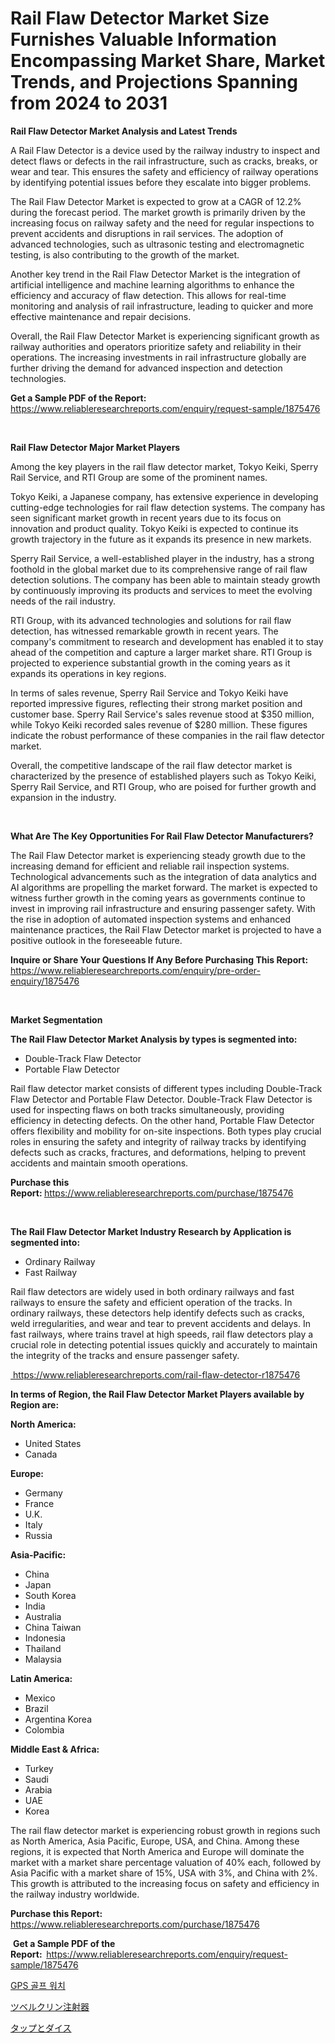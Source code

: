<p><h1>Rail Flaw Detector Market Size Furnishes Valuable Information Encompassing Market Share, Market Trends, and Projections Spanning from 2024 to 2031</h1></p><p><strong>Rail Flaw Detector Market Analysis and Latest Trends</strong></p>
<p><p>A Rail Flaw Detector is a device used by the railway industry to inspect and detect flaws or defects in the rail infrastructure, such as cracks, breaks, or wear and tear. This ensures the safety and efficiency of railway operations by identifying potential issues before they escalate into bigger problems.</p><p>The Rail Flaw Detector Market is expected to grow at a CAGR of 12.2% during the forecast period. The market growth is primarily driven by the increasing focus on railway safety and the need for regular inspections to prevent accidents and disruptions in rail services. The adoption of advanced technologies, such as ultrasonic testing and electromagnetic testing, is also contributing to the growth of the market.</p><p>Another key trend in the Rail Flaw Detector Market is the integration of artificial intelligence and machine learning algorithms to enhance the efficiency and accuracy of flaw detection. This allows for real-time monitoring and analysis of rail infrastructure, leading to quicker and more effective maintenance and repair decisions.</p><p>Overall, the Rail Flaw Detector Market is experiencing significant growth as railway authorities and operators prioritize safety and reliability in their operations. The increasing investments in rail infrastructure globally are further driving the demand for advanced inspection and detection technologies.</p></p>
<p><strong>Get a Sample PDF of the Report:&nbsp;</strong> <a href="https://www.reliableresearchreports.com/enquiry/request-sample/1875476">https://www.reliableresearchreports.com/enquiry/request-sample/1875476</a></p>
<p>&nbsp;</p>
<p><strong>Rail Flaw Detector Major Market Players</strong></p>
<p><p>Among the key players in the rail flaw detector market, Tokyo Keiki, Sperry Rail Service, and RTI Group are some of the prominent names. </p><p>Tokyo Keiki, a Japanese company, has extensive experience in developing cutting-edge technologies for rail flaw detection systems. The company has seen significant market growth in recent years due to its focus on innovation and product quality. Tokyo Keiki is expected to continue its growth trajectory in the future as it expands its presence in new markets.</p><p>Sperry Rail Service, a well-established player in the industry, has a strong foothold in the global market due to its comprehensive range of rail flaw detection solutions. The company has been able to maintain steady growth by continuously improving its products and services to meet the evolving needs of the rail industry.</p><p>RTI Group, with its advanced technologies and solutions for rail flaw detection, has witnessed remarkable growth in recent years. The company's commitment to research and development has enabled it to stay ahead of the competition and capture a larger market share. RTI Group is projected to experience substantial growth in the coming years as it expands its operations in key regions.</p><p>In terms of sales revenue, Sperry Rail Service and Tokyo Keiki have reported impressive figures, reflecting their strong market position and customer base. Sperry Rail Service's sales revenue stood at $350 million, while Tokyo Keiki recorded sales revenue of $280 million. These figures indicate the robust performance of these companies in the rail flaw detector market.</p><p>Overall, the competitive landscape of the rail flaw detector market is characterized by the presence of established players such as Tokyo Keiki, Sperry Rail Service, and RTI Group, who are poised for further growth and expansion in the industry.</p></p>
<p>&nbsp;</p>
<p><strong>What Are The Key Opportunities For Rail Flaw Detector Manufacturers?</strong></p>
<p><p>The Rail Flaw Detector market is experiencing steady growth due to the increasing demand for efficient and reliable rail inspection systems. Technological advancements such as the integration of data analytics and AI algorithms are propelling the market forward. The market is expected to witness further growth in the coming years as governments continue to invest in improving rail infrastructure and ensuring passenger safety. With the rise in adoption of automated inspection systems and enhanced maintenance practices, the Rail Flaw Detector market is projected to have a positive outlook in the foreseeable future.</p></p>
<p><strong>Inquire or Share Your Questions If Any Before Purchasing This Report:</strong> <a href="https://www.reliableresearchreports.com/enquiry/pre-order-enquiry/1875476">https://www.reliableresearchreports.com/enquiry/pre-order-enquiry/1875476</a></p>
<p>&nbsp;</p>
<p><strong>Market Segmentation</strong></p>
<p><strong>The Rail Flaw Detector Market Analysis by types is segmented into:</strong></p>
<p><ul><li>Double-Track Flaw Detector</li><li>Portable Flaw Detector</li></ul></p>
<p><p>Rail flaw detector market consists of different types including Double-Track Flaw Detector and Portable Flaw Detector. Double-Track Flaw Detector is used for inspecting flaws on both tracks simultaneously, providing efficiency in detecting defects. On the other hand, Portable Flaw Detector offers flexibility and mobility for on-site inspections. Both types play crucial roles in ensuring the safety and integrity of railway tracks by identifying defects such as cracks, fractures, and deformations, helping to prevent accidents and maintain smooth operations.</p></p>
<p><strong>Purchase this Report:&nbsp;</strong><a href="https://www.reliableresearchreports.com/purchase/1875476">https://www.reliableresearchreports.com/purchase/1875476</a></p>
<p>&nbsp;</p>
<p><strong>The Rail Flaw Detector Market Industry Research by Application is segmented into:</strong></p>
<p><ul><li>Ordinary Railway</li><li>Fast Railway</li></ul></p>
<p><p>Rail flaw detectors are widely used in both ordinary railways and fast railways to ensure the safety and efficient operation of the tracks. In ordinary railways, these detectors help identify defects such as cracks, weld irregularities, and wear and tear to prevent accidents and delays. In fast railways, where trains travel at high speeds, rail flaw detectors play a crucial role in detecting potential issues quickly and accurately to maintain the integrity of the tracks and ensure passenger safety.</p></p>
<p><a href="https://www.reliableresearchreports.com/rail-flaw-detector-r1875476">&nbsp;https://www.reliableresearchreports.com/rail-flaw-detector-r1875476</a></p>
<p><strong>In terms of Region, the Rail Flaw Detector Market Players available by Region are:</strong></p>
<p>
    <p> <strong> North America: </strong>
        <ul>
            <li>United States</li>
            <li>Canada</li>
        </ul>
        </p> 
    <p> <strong> Europe: </strong>
        <ul>
            <li>Germany</li>
            <li>France</li>
            <li>U.K.</li>
            <li>Italy</li>
            <li>Russia</li>
        </ul>
        </p> 
    <p> <strong> Asia-Pacific: </strong>
        <ul>
            <li>China</li>
            <li>Japan</li>
            <li>South Korea</li>
            <li>India</li>
            <li>Australia</li>
            <li>China Taiwan</li>
            <li>Indonesia</li>
            <li>Thailand</li>
            <li>Malaysia</li>
        </ul>
        </p> 
    <p> <strong> Latin America: </strong>
        <ul>
            <li>Mexico</li>
            <li>Brazil</li>
            <li>Argentina Korea</li>
            <li>Colombia</li>
        </ul>
        </p> 
    <p> <strong> Middle East & Africa: </strong>
        <ul>
            <li>Turkey</li>
            <li>Saudi</li>
            <li>Arabia</li>
            <li>UAE</li>
            <li>Korea</li>
        </ul>
    </p>
    </p>
<p><p>The rail flaw detector market is experiencing robust growth in regions such as North America, Asia Pacific, Europe, USA, and China. Among these regions, it is expected that North America and Europe will dominate the market with a market share percentage valuation of 40% each, followed by Asia Pacific with a market share of 15%, USA with 3%, and China with 2%. This growth is attributed to the increasing focus on safety and efficiency in the railway industry worldwide.</p></p>
<p><strong>Purchase this Report: </strong><a href="https://www.reliableresearchreports.com/purchase/1875476">https://www.reliableresearchreports.com/purchase/1875476</a></p>
<p>&nbsp;<strong>Get a Sample PDF of the Report:&nbsp;&nbsp;</strong><a href="https://www.reliableresearchreports.com/enquiry/request-sample/1875476">https://www.reliableresearchreports.com/enquiry/request-sample/1875476</a></p>
<p><strong></strong></p>
<p><p><a href="https://medium.com/@felipegrrady654556/gps-%EA%B3%A8%ED%94%84-%EC%9B%8C%EC%B9%98-%EC%8B%9C%EC%9E%A5-%EA%B7%9C%EB%AA%A8%EB%8A%94-%EA%B8%80%EB%A1%9C%EB%B2%8C-%EC%82%B0%EC%97%85%EC%97%90%EC%84%9C-%EC%B5%9C%EC%A0%81%EC%9D%98-%EB%A7%88%EC%BC%80%ED%8C%85-%EC%B1%84%EB%84%90%EC%9D%84-%EB%B3%B4%EC%97%AC%EC%A4%8D%EB%8B%88%EB%8B%A4-70a56469ae7d">GPS 골프 워치</a></p><p><a href="https://github.com/MosesSpinka1914/Market-Research-Report-List-1/blob/main/645550832765.md">ツベルクリン注射器</a></p><p><a href="https://medium.com/@abdielkilback/%E3%82%BF%E3%83%83%E3%83%97%E3%81%A8%E3%83%80%E3%82%A4%E3%82%B9%E5%B8%82%E5%A0%B4%E3%81%AE%E5%88%86%E6%9E%90-%E3%82%B0%E3%83%AD%E3%83%BC%E3%83%90%E3%83%AB%E7%94%A3%E6%A5%AD%E3%81%AE%E5%B1%95%E6%9C%9B%E3%81%A8%E4%BA%88%E6%B8%AC-2024%E5%B9%B4%E3%81%8B%E3%82%892031%E5%B9%B4-6698932a9c1c">タップとダイス</a></p></p>